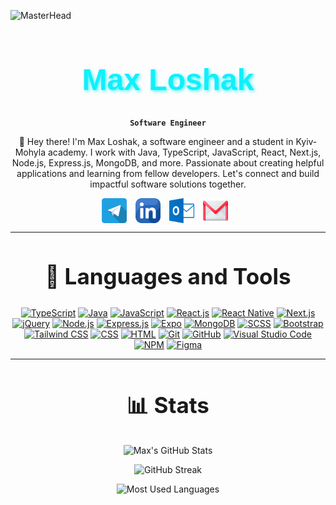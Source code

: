 ![MasterHead](https://user-images.githubusercontent.com/10498744/210012254-234538ff-d198-48aa-8964-37e6fd45d227.gif)

<div align="center">

<h1 style="font-family: 'Montserrat', sans-serif; font-size: 48px; color: #0FF0FC; font-weight: bold; text-shadow: 2px 2px 5px #0ff0fcbe;"> Max Loshak </h1>

**`Software Engineer`**

👋 Hey there! I'm Max Loshak, a software engineer and a student in Kyiv-Mohyla academy. I work with Java, TypeScript, JavaScript, React, Next.js, Node.js, Express.js, MongoDB, and more. Passionate about creating helpful applications and learning from fellow developers. Let's connect and build impactful software solutions together.

</div>

<div align="center">
  <a href="https://t.me/mx_lshk" target="_blank"><img src="./assets/telegram.png" alt="Facebook" style="width: 40px; height: 40px; margin-right: 10px; vertical-align: middle;"></a>
<a href="www.linkedin.com/in/max-loshak" target="_blank"><img src="./assets/linkedin.png" alt="LinkedIn" style="width: 40px; height: 40px; margin-right: 10px; vertical-align: middle;"></a>
<a href="mailto:m.loshak@ukma.edu.ua"
target="_blank"><img src="./assets/outlook.png" alt="Outlook" style="width: 40px; height: 40px; margin-right: 10px; vertical-align: middle;"></a>
<a href="mailto:max.loshak.i@gmail.com
" target="_blank"><img src="./assets/gmail.png" alt="Gmail" style="width: 40px; height: 40px; margin-right: 10px; vertical-align: middle;"></a>
</div>

---

<div align="center">
  <h2 style="font-size: 35px;">📙 Languages and Tools</h2>

[![TypeScript](https://img.shields.io/badge/TypeScript-3178C6?style=for-the-badge&logo=typescript&logoColor=white)](https://www.typescriptlang.org/)
[![Java](https://img.shields.io/badge/Java-3a75b0?style=for-the-badge&logo=java&logoColor=white)](https://www.java.com/)
[![JavaScript](https://img.shields.io/badge/JavaScript-F7DF1E?style=for-the-badge&logo=javascript&logoColor=black)](https://www.javascript.com/)
[![React.js](https://img.shields.io/badge/React.js-61DAFB?style=for-the-badge&logo=react&logoColor=black)](https://reactjs.org/)
[![React Native](https://img.shields.io/badge/React_Native-20232a?style=for-the-badge&logo=react&logoColor=blue)](https://reactnative.dev/)
[![Next.js](https://img.shields.io/badge/Next.js-000000?style=for-the-badge&logo=next.js&logoColor=white)](https://nextjs.org/)
[![jQuery](https://img.shields.io/badge/jQuery-0769AD?style=for-the-badge&logo=jquery&logoColor=white)](https://jquery.com/)
[![Node.js](https://img.shields.io/badge/Node.js-339933?style=for-the-badge&logo=node.js&logoColor=white)](https://nodejs.org/)
[![Express.js](https://img.shields.io/badge/Express.js-000000?style=for-the-badge&logo=express&logoColor=white)](https://expressjs.com/)
[![Expo](https://img.shields.io/badge/Expo-5f56e1?style=for-the-badge&logo=expo&logoColor=white)](https://expo.dev/)
[![MongoDB](https://img.shields.io/badge/MongoDB-47A248?style=for-the-badge&logo=mongodb&logoColor=white)](https://www.mongodb.com/)
[![SCSS](https://img.shields.io/badge/SCSS-CC6699?style=for-the-badge&logo=sass&logoColor=white)](https://sass-lang.com/)
[![Bootstrap](https://img.shields.io/badge/Bootstrap-7952B3?style=for-the-badge&logo=bootstrap&logoColor=white)](https://getbootstrap.com/)
[![Tailwind CSS](https://img.shields.io/badge/Tailwind_CSS-38B2AC?style=for-the-badge&logo=tailwind-css&logoColor=white)](https://tailwindcss.com/)
[![CSS](https://img.shields.io/badge/CSS-1572B6?style=for-the-badge&logo=css3&logoColor=white)](https://www.w3.org/Style/CSS/)
[![HTML](https://img.shields.io/badge/HTML-E34F26?style=for-the-badge&logo=html5&logoColor=white)](https://html.spec.whatwg.org/multipage/)
[![Git](https://img.shields.io/badge/Git-F05032?style=for-the-badge&logo=git&logoColor=white)](https://git-scm.com/)
[![GitHub](https://img.shields.io/badge/GitHub-181717?style=for-the-badge&logo=github&logoColor=white)](https://github.com/)
[![Visual Studio Code](https://img.shields.io/badge/Visual_Studio_Code-007ACC?style=for-the-badge&logo=visual-studio-code&logoColor=white)](https://code.visualstudio.com/)
[![NPM](https://img.shields.io/badge/NPM-CB3837?style=for-the-badge&logo=npm&logoColor=white)](https://www.npmjs.com/)
[![Figma](https://img.shields.io/badge/Figma-F24E1E?style=for-the-badge&logo=figma&logoColor=white)](https://www.figma.com/)

</div>

---

<div align="center">
  <h2 style="font-size: 35px;">📊 Stats</h2>

<div class="stats" align="center">

![Max's GitHub Stats](https://github-readme-stats.vercel.app/api?username=maxlshk&hide=stars&count_private=true&show_icons=true&theme=algolia&border_radius=20)

![GitHub Streak](https://streak-stats.demolab.com?user=maxlshk&count_private=true&theme=algolia&border_radius=20)

![Most Used Languages](https://github-readme-stats.vercel.app/api/top-langs/?username=maxlshk&layout=compact&show_icons=true&theme=algolia&border_radius=20)

</div>

</div>
